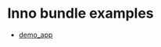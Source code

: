 # Inno bundle examples

- [demo_app](https://github.com/hahouari/inno_bundle/tree/dev/example/demo_app)
